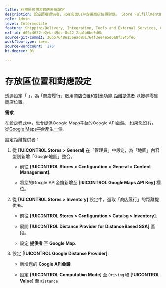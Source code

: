 ```yaml
---
title: 存放區位置和對應系統設定
description: 設定距離提供者，以在店面UI中支援商店位置對應。 Store Fulfillment解決方案需要距離提供者，以啟用零售商店搜尋和其他端對端履行工作流程的對應和排程功能。
role: Admin
level: Intermediate
feature: Shipping/Delivery, Integration, Tools and External Services, Configuration
exl-id: d09c4652-e2eb-49dc-8c42-2aa9b6be5d6b
source-git-commit: 36b57648e156ead801764f3ee4e5e6a0f3245fe6
workflow-type: tm+mt
source-wordcount: '176'
ht-degree: 0%

---
```


# 存放區位置和對應設定

透過設定「 」，為「商店履行」啟用商店位置和對應功能 [距離提供者](https://docs.magento.com/user-guide/catalog/inventory-configure-distance-priority.html) 以搜尋零售商店位置。

**需求**

在設定程式中，您會提供Google Maps平台的Google API金鑰。 如果您沒有， [從Google Maps平台產生一個](https://docs.magento.com/user-guide/catalog/inventory-configure-distance-priority.html#configure-google-maps).

設定距離提供者：

1. 從 **[!UICONTROL Stores > General]** 在「管理員」中設定，為「地圖」內容型別新增「Google地圖」整合。

   - 前往 **[!UICONTROL Stores > Configuration  > General > Content Management]**.

   - 將您的Google API金鑰新增至 **[!UICONTROL Google Maps API Key]** 欄位。

1. 從 **[!UICONTROL Stores > Inventory]** 設定中，選取「商店履行」的距離提供者。

   - 前往 **[!UICONTROL Stores > Configuration > Catalog > Inventory]**.

   - 展開 **[!UICONTROL Distance Provider for Distance Based SSA]** 區段。

   - 設定 **提供者** 至 **Google Map**.

1. 設定 **[!UICONTROL Google Distance Provider]**.

   - 新增您的 **Google API金鑰**.

   - 設定 **[!UICONTROL Computation Mode]** 至 `Driving` 和 **[!UICONTROL Value]** 至 `Distance`
